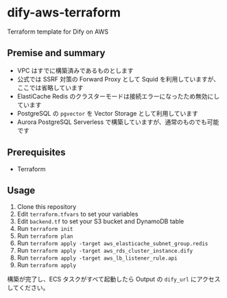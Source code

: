 # dify-aws-terraform

Terraform template for Dify on AWS

## Premise and summary

- VPC はすでに構築済みであるものとします
- 公式では SSRF 対策の Forward Proxy として Squid を利用していますが、ここでは省略しています
- ElastiCache Redis のクラスターモードは接続エラーになったため無効にしています
- PostgreSQL の `pgvector` を Vector Storage として利用しています
- Aurora PostgreSQL Serverless で構築していますが、通常のものでも可能です

## Prerequisites

- Terraform

## Usage

1. Clone this repository
2. Edit `terraform.tfvars` to set your variables
3. Edit `backend.tf` to set your S3 bucket and DynamoDB table
4. Run `terraform init`
5. Run `terraform plan`
6. Run `terraform apply -target aws_elasticache_subnet_group.redis`
7. Run `terraform apply -target aws_rds_cluster_instance.dify`
8. Run `terraform apply -target aws_lb_listener_rule.api`
9. Run `terraform apply`

構築が完了し、ECS タスクがすべて起動したら Output の `dify_url` にアクセスしてください。
